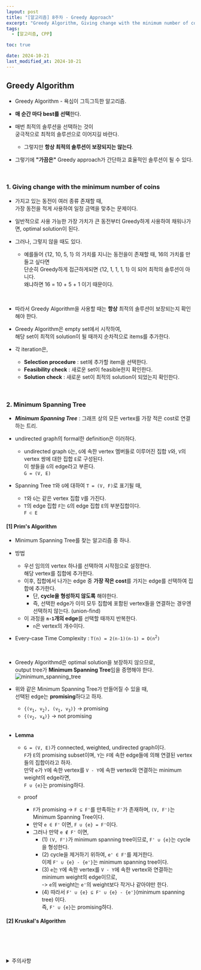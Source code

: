 ```yaml
---
layout: post
title: "[알고리즘] 8주차 - Greedy Approach"
excerpt: "Greedy Algorithm, Giving change with the minimum number of coins, Minimum Spanning Tree"
tags:
  - [알고리즘, CPP]

toc: true

date: 2024-10-21
last_modified_at: 2024-10-21
---
```

## Greedy Algorithm
- Greedy Algorithm - 욕심이 그득그득한 알고리즘.  

- **매 순간 마다 best를 선택**한다.  

- 매번 최적의 솔루션을 선택하는 것이  
궁극적으로 최적의 솔루션으로 이어지길 바란다.  
  - 그렇지만 **항상 최적의 솔루션이 보장되지는 않는다**.  

- 그렇기에 **"가끔은"** Greedy approach가 간단하고 효율적인 솔루션이 될 수 있다.  

<br>

### 1. Giving change with the minimum number of coins  
- 가지고 있는 동전이 여러 종류 존재할 때,  
가장 동전을 적게 사용하여 일정 금액을 맞추는 문제이다.  

- 일반적으로 사용 가능한 가장 가치가 큰 동전부터 Greedy하게 사용하여 채워나가면, optimal solution이 된다.  

- 그러나, 그렇지 않을 때도 있다. 
  - 예를들어 {12, 10, 5, 1} 의 가치를 지니는 동전을이 존재할 때, 16의 가치를 만들고 싶다면   
  단순히 Greedy하게 접근하게되면 {12, 1, 1, 1, 1} 이 되어 최적의 솔루션이 아니다.  
  왜냐하면 16 = 10 + 5 + 1 이기 때문이다.  

<br>

- 따라서 Greedy Algorithm을 사용할 때는 **항상** 최적의 솔루션이 보장되는지 확인해야 한다.  

- Greedy Algorithm은 empty set에서 시작하여,  
해당 set이 최적의 solution이 될 때까지 순차적으로 items를 추가한다.  

- 각 iteration은,  
  - **Selection procedure** : set에 추가할 item을 선택한다.
  - **Feasibility check** : 새로운 set이 feasible한지 확인한다.  
  - **Solution check** : 새로운 set이 최적의 solution이 되었는지 확인한다.  

<br>

### 2. Minimum Spanning Tree
- ***Minimum Spanning Tree*** : 그래프 상의 모든 vertex를 가장 적은 cost로 연결하는 트리.  

- undirected graph의 formal한 definition은 이러하다.  
  - undirected graph `G`는, `G`에 속한 vertex 멤버들로 이루어진 집합 `V`와, `V`의 vertex 쌍에 대한 집합 `E`로 구성된다.  
  이 쌍들을 `G`의 edge라고 부른다.  
  `G = (V, E)`  

- Spanning Tree `T`와 `G`에 대하여 `T = (V, F)`로 표기될 때,  
  - `T`와 `G`는 같은 vertex 집합 `V`를 가진다.  
  - `T`의 edge 집합 `F`는 `G`의 edge 집합 `E`의 부분집합이다.  
  `F ⊂ E`

#### [1] Prim's Algorithm
- Minimum Spanning Tree를 찾는 알고리즘 중 하나.  

- 방법
  - 우선 임의의 vertex 하나를 선택하여 시작점으로 설정한다.  
  해당 vertex를 집합에 추가한다.  
  - 이후, 집합에서 나가는 edge 중 **가장 작은 cost**를 가지는 edge를 선택하여 집합에 추가한다.  
    - 단, **cycle을 형성하지 않도록** 해야한다.  
    - 즉, 선택한 edge가 이미 모두 집합에 포함된 vertex들을 연결하는 경우엔 선택하지 않는다. (union-find)  
  - 이 과정을 **`n-1`개의 edge**를 선택할 때까지 반복한다.    
    - `n`은 vertex의 개수이다.  

- Every-case Time Complexity : `T(n) = 2(n-1)(n-1) = O(n`<sup>`2`</sup>`)`

  <br>

- Greedy Algorithmd은 optimal solution을 보장하지 않으므로,  
output tree가 **Minimum Spanning Tree**임을 증명해야 한다.  
![minimum_spanning_tree][def]  

- 위와 같은 Minimum Spanning Tree가 만들어질 수 있을 때,  
선택된 edge는 **promising**하다고 하자.  
  - `{(v`<sub>`1`</sub>`, v`<sub>`2`</sub>`), (v`<sub>`1`</sub>`, v`<sub>`3`</sub>`)}` -> promising
  - `{(v`<sub>`2`</sub>`, v`<sub>`4`</sub>`)}` -> not promising  

  <br>

- **Lemma**  
  - `G = (V, E)`가 connected, weighted, undirected graph이다.  
  `F`가 `E`의 promising subset이며, `Y`는 `F`에 속한 edge들에 의해 연결된 vertex들의 집합이라고 하자.  
  만약 `e`가 `Y`에 속한 vertex를 `V - Y`에 속한 vertex와 연결하는 minimum weight의 edge라면,  
  `F ∪ {e}`는 promising하다.    

  - proof  
    - `F`가 promising -> `F ⊆ F'`를 만족하는 `F'`가 존재하며, `(V, F')`는 Minimum Spanning Tree이다.  
    - 만약 `e ∈ F'` 이면, `F ∪ {e} = F'`이다.  
    - 그러나 만약 `e ∉ F'` 이면,
      - (1) `(V, F')`가 minimum spanning tree이므로, `F' ∪ {e}`는 cycle을 형성한다.  
      - (2) cycle을 제거하기 위하여, `e' ∈ F'`를 제거한다.  
      이제 `F' ∪ {e} - {e'}`는 minimum spanning tree이다.  
      - (3) `e`는 `Y`에 속한 vertex를 `V - Y`에 속한 vertex와 연결하는 minimum weight의 edge이므로,  
      -> `e`의 weight는 `e'`의 weight보다 작거나 같아야만 한다.  
      - (4) 따라서 `F' ∪ {e} ⊆ F' ∪ {e} - {e'}`(minimum spanning tree) 이다.  
      즉, `F' ∪ {e}`는 promising하다.  

#### [2] Kruskal's Algorithm  

<br>
<br>
<br>
<br>
<details>
<summary>주의사항</summary>
<div markdown=   "1">

이 포스팅은 강원대학교 김도형 교수님의 알고리즘 수업을 들으며 내용을 정리 한 것입니다.  
수업 내용에 대한 저작권은 교수님께 있으니,  
다른 곳으로의 무분별한 내용 복사를 자제해 주세요.

</div>
</details> 

[def]: https://i.imgur.com/ESdE7cx.png